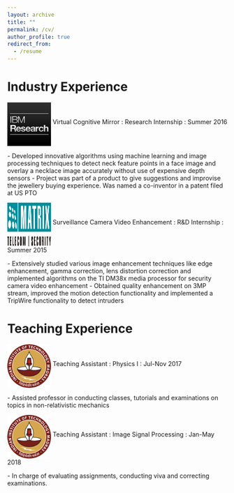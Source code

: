 ```yaml
---
layout: archive
title: ""
permalink: /cv/
author_profile: true
redirect_from:
  - /resume
---
```

Industry Experience
======
<p> <img src="/images/ibm.jpg" alt="Smiley face" align="middle" style="width:100px;height:100px;">    Virtual Cognitive Mirror : Research Internship : Summer 2016</p> 
 - Developed innovative algorithms using machine learning and image processing techniques to detect neck feature points in a face image and overlay a necklace image accurately without use of expensive depth sensors
 - Project was part of a product to give suggestions and improvise the jewellery buying experience. Was named a co-inventor in a patent filed at US PTO
 
<p> <img src="/images/matrix.jpg" alt="Smiley face" align="middle" style="width:100px;height:100px;">    Surveillance Camera Video Enhancement : R&D Internship : Summer 2015</p> 
 - Extensively studied various image enhancement techniques like edge enhancement, gamma correction, lens distortion correction and implemented algorithms on the TI DM38x media processor for security camera video enhancement
 - Obtained quality enhancement on 3MP stream, improved the motion detection functionality and implemented a TripWire functionality to detect intruders

Teaching Experience
======
<p> <img src="/images/logo.png" alt="Smiley face" align="middle" style="width:100px;height:100px;">    Teaching Assistant : Physics I : Jul-Nov 2017</p>
  - Assisted professor in conducting classes, tutorials and examinations on topics in non-relativistic mechanics

<p> <img src="/images/logo.png" alt="Smiley face" align="middle" style="width:100px;height:100px;">    Teaching Assistant : Image Signal Processing : Jan-May 2018</p>
  - In charge of evaluating assignments, conducting viva and correcting examinations.

  
